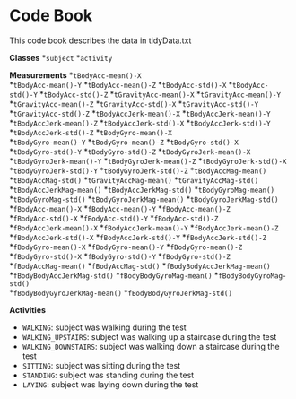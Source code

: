 # Code Book
This code book describes the data in tidyData.txt

__Classes__
*`subject`
*`activity`

__Measurements__
*`tBodyAcc-mean()-X`          
*`tBodyAcc-mean()-Y`
*`tBodyAcc-mean()-Z`
*`tBodyAcc-std()-X`
*`tBodyAcc-std()-Y`
*`tBodyAcc-std()-Z`
*`tGravityAcc-mean()-X`
*`tGravityAcc-mean()-Y`
*`tGravityAcc-mean()-Z`
*`tGravityAcc-std()-X`
*`tGravityAcc-std()-Y`
*`tGravityAcc-std()-Z`
*`tBodyAccJerk-mean()-X`
*`tBodyAccJerk-mean()-Y`
*`tBodyAccJerk-mean()-Z`
*`tBodyAccJerk-std()-X`
*`tBodyAccJerk-std()-Y`
*`tBodyAccJerk-std()-Z`
*`tBodyGyro-mean()-X`         
*`tBodyGyro-mean()-Y`
*`tBodyGyro-mean()-Z`
*`tBodyGyro-std()-X`          
*`tBodyGyro-std()-Y`
*`tBodyGyro-std()-Z`
*`tBodyGyroJerk-mean()-X`     
*`tBodyGyroJerk-mean()-Y`
*`tBodyGyroJerk-mean()-Z`
*`tBodyGyroJerk-std()-X`      
*`tBodyGyroJerk-std()-Y`
*`tBodyGyroJerk-std()-Z`
*`tBodyAccMag-mean()`         
*`tBodyAccMag-std()`
*`tGravityAccMag-mean()`
*`tGravityAccMag-std()`       
*`tBodyAccJerkMag-mean()`
*`tBodyAccJerkMag-std()`
*`tBodyGyroMag-mean()`        
*`tBodyGyroMag-std()`
*`tBodyGyroJerkMag-mean()`
*`tBodyGyroJerkMag-std()`     
*`fBodyAcc-mean()-X`
*`fBodyAcc-mean()-Y`
*`fBodyAcc-mean()-Z`          
*`fBodyAcc-std()-X`
*`fBodyAcc-std()-Y`
*`fBodyAcc-std()-Z`           
*`fBodyAccJerk-mean()-X`
*`fBodyAccJerk-mean()-Y`
*`fBodyAccJerk-mean()-Z`      
*`fBodyAccJerk-std()-X`
*`fBodyAccJerk-std()-Y`
*`fBodyAccJerk-std()-Z`
*`fBodyGyro-mean()-X`
*`fBodyGyro-mean()-Y`
*`fBodyGyro-mean()-Z`         
*`fBodyGyro-std()-X`
*`fBodyGyro-std()-Y`
*`fBodyGyro-std()-Z`          
*`fBodyAccMag-mean()`
*`fBodyAccMag-std()`
*`fBodyBodyAccJerkMag-mean()` 
*`fBodyBodyAccJerkMag-std()`
*`fBodyBodyGyroMag-mean()`
*`fBodyBodyGyroMag-std()`     
*`fBodyBodyGyroJerkMag-mean()`
*`fBodyBodyGyroJerkMag-std()` 

__Activities__
* `WALKING`: subject was walking during the test
* `WALKING_UPSTAIRS`: subject was walking up a staircase during the test
* `WALKING_DOWNSTAIRS`: subject was walking down a staircase during the test
* `SITTING`: subject was sitting during the test
* `STANDING`: subject was standing during the test
* `LAYING`: subject was laying down during the test
